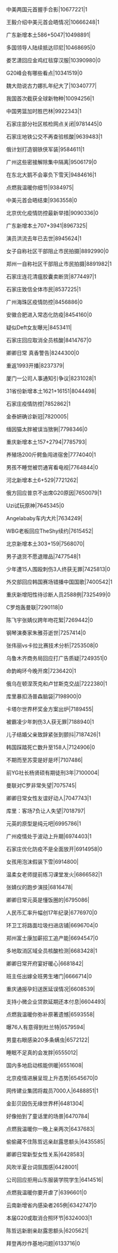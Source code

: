 中美两国元首握手合影|10677221|1

王毅介绍中美元首会晤情况|10666248|1

广东新增本土586+5047|10498891|

多国领导人陆续抵达印尼|10468695|0

娄艺潇回应金鸡红毯穿汉服|10390980|0

G20峰会有哪些看点|10341519|0

魏大勋说古力娜扎年纪大了|10340777|

我国首次截获全球新物种|10094256|1

中国男篮加时胜巴林|9922343|1

石家庄部分社区核检网点关闭|9781445|0

石家庄地铁公交不再查验核酸|9639483|1

俄计划打造钢铁侠军装|9584611|1

广州这些密接解除集中隔离|9506179|0

在东北大鹅不会辜负下雪天|9484616|1

点燃我温暖你细节|9384975|

中美元首会晤结束|9363558|0

北京优化疫情防控最新举措|9090336|0

广东新增本土707+3941|8967325|

演员洪流去年已去世|8945624|1

女子自称社区干部阻止市民拍摄|8892990|0

郑州一自称社区干部阻止市民拍摄|8891982|1

石家庄连花清瘟胶囊卖断货|8774497|1

石家庄致信全体市民|8537225|1

广州海珠区疫情防控|8456886|0

安徽合肥进入常态化防疫|8454160|0

疑似Deft女友曝光|8453411|

石家庄回应取消全员核酸|8414767|0

卿卿日常 真香警告|8244300|0

重返1993开播|8237379|

厦门一公司人事通知引争议|8231028|1

31省份新增本土1621+16151|8044498|

石家庄疫情防控|7852862|1

金泰妍确诊新冠|7820005|

缅因猫太胖被误当猞猁|7798346|0

重庆新增本土157+2794|7785793|

养殖场200斤鳄鱼闯进宿舍|7774040|1

男孩不睡觉被罚通宵看电视|7764844|0

河北新增本土6+529|7721262|

俄方回应普京不出席G20原因|7650079|1

Uzi试玩原神|7645345|0

Angelababy车内大片|7634249|

WBG老板回应TheShy续约|7615452|

北京新增本土303+159|7568070|

男子退货不愿退赠品|7477548|1

少年遭15人围殴刺伤3人终获无罪|7425813|0

外交部回应韩国赛场错播中国国歌|7400542|1

重庆新增阳性待诊断人员2588例|7325499|0

C罗炮轰曼联|7290118|0

陈飞宇张婧仪跨年吻花絮|7269442|0

钢琴演奏家朱雅芬逝世|7257414|0

张伟丽vs卡拉比赛技术分析|7253508|0

乌鲁木齐商务局回应打广告质疑|7249351|0

命韵峋环今晚开席|7236420|1

俄乌在顿涅茨克和卢甘斯克交战|7222380|1

库里暴扣汤普森脑袋|7198900|0

卡塔尔世界杯奖金方案出炉|7189455|

被霸凌少年刺伤3人获无罪|7188940|1

儿子结婚父亲致辞紧张到颤抖|7187426|1

韩国踩踏死亡数升至158人|7124906|0

不期而至苏雯是好是坏|7107486|

前YG社长杨贤硕有期徒刑3年|7100004|

曼联对C罗非常失望|7075745|

卿卿日常女性友谊好动人|7047743|1

库里：客场7负让人失望|7018797|

元英的原型是纯元吧|6995786|1

广州疫情处于波动上升期|6974403|1

石家庄优化防疫不是全面放开|6914958|0

女孩用泡沫假装下雪|6914800|

温柔女老师提前练习课堂发火|6866582|1

张婧仪的跑步演技|6816478|

卿卿日常元英是懂饭圈的|6795086|

人民币汇率升幅创17年纪录|6776970|0

环卫工将路面垃圾扫进店铺|6696704|0

郑州富士康加薪招工追产能|6694547|0

多地取消区域全员核酸检测|6683428|1

卿卿日常开府宴好暖心|6681842|

班主任出嫁全班男生堵门|6666714|0

重庆通报孕妇送医延误情况|6608539|

支持小微企业贷款延期还本付息|6604493|

点燃我温暖你弥补原著遗憾|6593558|

曝76人有意得到杜兰特|6579594|

男童右眼感染20多条螨虫|6572122|

睡眠不足真的会发胖|6555012|

国内多地启动核能供暖|6551608|

北京疫情进展呈现上升态势|6545670|0

网传建业集团将裁员7000人|6488851|1

金彭贝因伤无缘世界杯|6481304|

好像拍到了童话里的场景|6470784|

点燃我温暖你一晚上亲两次|6437683|

偷偷藏不住陈哲远亲赵露思额头|6435585|

卿卿日常新型女性关系|6428583|

风吹半夏台词氛围感|6428001|

公司回应拒用山东服装学院学生|6414516|

点燃我温暖你要开虐了|6396601|0

云南新增省内感染者265例|6342747|0

本届G20或取消合照环节|6324003|1

陈哲远新剧亲赵露思额头|6205621|

拜登再炒作基地问题|6133716|0

